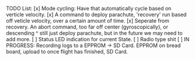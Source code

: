 TODO List:
  [x] Mode cycling: Have that automatically cycle based on verticle velocity.
  [x] A command to deploy parachute, 'recovery' run based off veticle velocity, over a certain amount of time.
  [x] Seperate from recovery. An abort command, too far off center (gyroscopically), or descending ^ still just deploy parachute, but in the future we may need to add more.
  [ ] Status LED indication for current State.
  [ ] Radio type shit
  [ ] IN PROGRESS: Recording logs to a EPPROM -> SD Card. EPPROM on bread board, upload to once flight has finished, SD Card.
